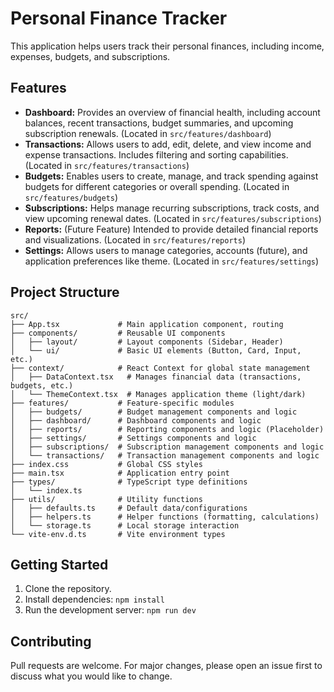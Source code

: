 # Personal Finance Tracker

This application helps users track their personal finances, including income, expenses, budgets, and subscriptions.

## Features

- **Dashboard:** Provides an overview of financial health, including account balances, recent transactions, budget summaries, and upcoming subscription renewals. (Located in `src/features/dashboard`)
- **Transactions:** Allows users to add, edit, delete, and view income and expense transactions. Includes filtering and sorting capabilities. (Located in `src/features/transactions`)
- **Budgets:** Enables users to create, manage, and track spending against budgets for different categories or overall spending. (Located in `src/features/budgets`)
- **Subscriptions:** Helps manage recurring subscriptions, track costs, and view upcoming renewal dates. (Located in `src/features/subscriptions`)
- **Reports:** (Future Feature) Intended to provide detailed financial reports and visualizations. (Located in `src/features/reports`)
- **Settings:** Allows users to manage categories, accounts (future), and application preferences like theme. (Located in `src/features/settings`)

## Project Structure

```
src/
├── App.tsx             # Main application component, routing
├── components/         # Reusable UI components
│   ├── layout/         # Layout components (Sidebar, Header)
│   └── ui/             # Basic UI elements (Button, Card, Input, etc.)
├── context/            # React Context for global state management
│   ├── DataContext.tsx   # Manages financial data (transactions, budgets, etc.)
│   └── ThemeContext.tsx  # Manages application theme (light/dark)
├── features/           # Feature-specific modules
│   ├── budgets/        # Budget management components and logic
│   ├── dashboard/      # Dashboard components and logic
│   ├── reports/        # Reporting components and logic (Placeholder)
│   ├── settings/       # Settings components and logic
│   ├── subscriptions/  # Subscription management components and logic
│   └── transactions/   # Transaction management components and logic
├── index.css           # Global CSS styles
├── main.tsx            # Application entry point
├── types/              # TypeScript type definitions
│   └── index.ts
├── utils/              # Utility functions
│   ├── defaults.ts     # Default data/configurations
│   ├── helpers.ts      # Helper functions (formatting, calculations)
│   └── storage.ts      # Local storage interaction
└── vite-env.d.ts       # Vite environment types
```

## Getting Started

1.  Clone the repository.
2.  Install dependencies: `npm install`
3.  Run the development server: `npm run dev`

## Contributing

Pull requests are welcome. For major changes, please open an issue first to discuss what you would like to change.